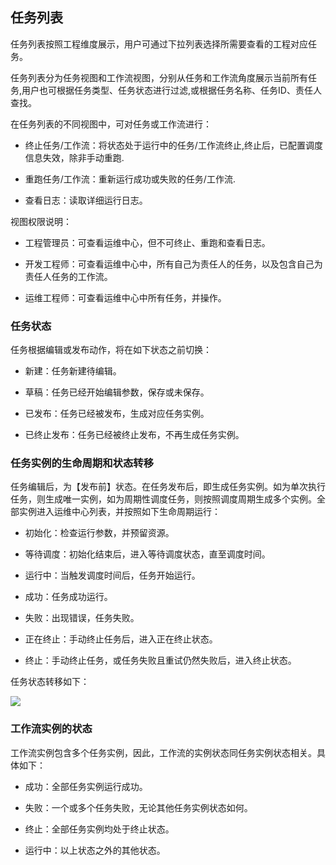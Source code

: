 ## 任务列表

任务列表按照工程维度展示，用户可通过下拉列表选择所需要查看的工程对应任务。

任务列表分为任务视图和工作流视图，分别从任务和工作流角度展示当前所有任务,用户也可根据任务类型、任务状态进行过滤,或根据任务名称、任务ID、责任人查找。

在任务列表的不同视图中，可对任务或工作流进行：

- 终止任务/工作流：将状态处于运行中的任务/工作流终止,终止后，已配置调度信息失效，除非手动重跑.

- 重跑任务/工作流：重新运行成功或失败的任务/工作流.

- 查看日志：读取详细运行日志。

视图权限说明：

- 工程管理员：可查看运维中心，但不可终止、重跑和查看日志。

- 开发工程师：可查看运维中心中，所有自己为责任人的任务，以及包含自己为责任人任务的工作流。

- 运维工程师：可查看运维中心中所有任务，并操作。

### 任务状态

任务根据编辑或发布动作，将在如下状态之前切换：

- 新建：任务新建待编辑。

- 草稿：任务已经开始编辑参数，保存或未保存。

- 已发布：任务已经被发布，生成对应任务实例。

- 已终止发布：任务已经被终止发布，不再生成任务实例。

### 任务实例的生命周期和状态转移

任务编辑后，为【发布前】状态。在任务发布后，即生成任务实例。如为单次执行任务，则生成唯一实例，如为周期性调度任务，则按照调度周期生成多个实例。全部实例进入运维中心列表，并按照如下生命周期运行：

- 初始化：检查运行参数，并预留资源。
 
- 等待调度：初始化结束后，进入等待调度状态，直至调度时间。

- 运行中：当触发调度时间后，任务开始运行。

- 成功：任务成功运行。

- 失败：出现错误，任务失败。

- 正在终止：手动终止任务后，进入正在终止状态。

- 终止：手动终止任务，或任务失败且重试仍然失败后，进入终止状态。

任务状态转移如下：

![](http://imgcache.tce.fsphere.cn/static/mc.qcloudimg.com/static/img/5428bd53be043c761dec685e2fc80d19/image.png)

### 工作流实例的状态

工作流实例包含多个任务实例，因此，工作流的实例状态同任务实例状态相关。具体如下：

- 成功：全部任务实例运行成功。

- 失败：一个或多个任务失败，无论其他任务实例状态如何。

- 终止：全部任务实例均处于终止状态。

- 运行中：以上状态之外的其他状态。



